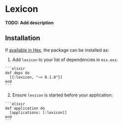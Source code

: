 # Lexicon

**TODO: Add description**

## Installation

If [available in Hex](https://hex.pm/docs/publish), the package can be installed as:

  1. Add `lexicon` to your list of dependencies in `mix.exs`:

    ```elixir
    def deps do
      [{:lexicon, "~> 0.1.0"}]
    end
    ```

  2. Ensure `lexicon` is started before your application:

    ```elixir
    def application do
      [applications: [:lexicon]]
    end
    ```

